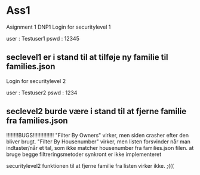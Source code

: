 # Ass1
Asignment 1 DNP1
Login for securitylevel 1

user : Testuser1
pswd : 12345

seclevel1 er i stand til at tilføje ny familie til families.json
--------------------------------------------------------------------
Login for securitylevel 2

user : Testuser2
pswd : 1234

seclevel2 burde være i stand til at fjerne familie fra families.json
------------------------------------------------------------------------
!!!!!!!!BUGS!!!!!!!!!!!!!!
"Filter By Owners" virker, men siden crasher efter den bliver brugt. 
"Filter By Housenumber" virker, men listen forsvinder når man indtaster/når 
et tal, som ikke matcher housenumber fra families.json filen. 
at bruge begge filtreringsmetoder synkront er ikke implementeret

securitylevel2 funktionen til at fjerne familie fra listen virker ikke. 
;(((
